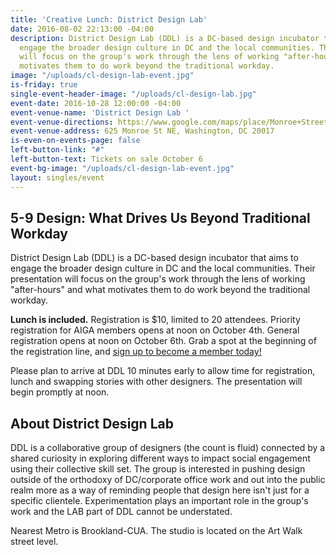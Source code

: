 ```yaml
---
title: 'Creative Lunch: District Design Lab'
date: 2016-08-02 22:13:00 -04:00
description: District Design Lab (DDL) is a DC-based design incubator that aims to
  engage the broader design culture in DC and the local communities. Their presentation
  will focus on the group's work through the lens of working "after-hours" and what
  motivates them to do work beyond the traditional workday.
image: "/uploads/cl-design-lab-event.jpg"
is-friday: true
single-event-header-image: "/uploads/cl-design-lab.jpg"
event-date: 2016-10-28 12:00:00 -04:00
event-venue-name: 'District Design Lab '
event-venue-directions: https://www.google.com/maps/place/Monroe+Street+Market/@38.9323675,-76.9982831,17z/data=!4m8!1m2!2m1!1sMonroe+St+Market+NE,+Studio+17++Washington,+DC+!3m4!1s0x89b7c7ee28fdcef7:0x420d44886032c18b!8m2!3d38.931907!4d-76.996965
event-venue-address: 625 Monroe St NE, Washington, DC 20017
is-even-on-events-page: false
left-button-link: "#"
left-button-text: Tickets on sale October 6
event-bg-image: "/uploads/cl-design-lab-event.jpg"
layout: singles/event
---
```


## 5-9 Design: What Drives Us Beyond Traditional Workday

District Design Lab (DDL) is a DC-based design incubator that aims to engage the broader design culture in DC and the local communities. Their presentation will focus on the group's work through the lens of working "after-hours" and what motivates them to do work beyond the traditional workday.

**Lunch is included.** Registration is $10, limited to 20 attendees. Priority registration for AIGA members opens at noon on October 4th. General registration opens at noon on October 6th. Grab a spot at the beginning of the registration line, and [sign up to become a member today!](http://www.aiga.org/join)

Please plan to arrive at DDL 10 minutes early to allow time for registration, lunch and swapping stories with other designers. The presentation will begin promptly at noon.

## About District Design Lab

DDL is a collaborative group of designers (the count is fluid) connected by a shared curiosity in exploring different ways to impact social engagement using their collective skill set. The group is interested in pushing design outside of the orthodoxy of DC/corporate office work and out into the public realm more as a way of reminding people that design here isn't just for a specific clientele. Experimentation plays an important role in the group's work and the LAB part of DDL cannot be understated.

Nearest Metro is Brookland-CUA. The studio is located on the Art Walk street level.